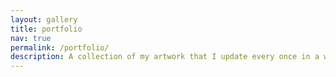 ```yaml
---
layout: gallery
title: portfolio
nav: true
permalink: /portfolio/
description: A collection of my artwork that I update every once in a while. If you are more interested in my data visualization work you can find a link to that under the repositories tab. 
---
```

